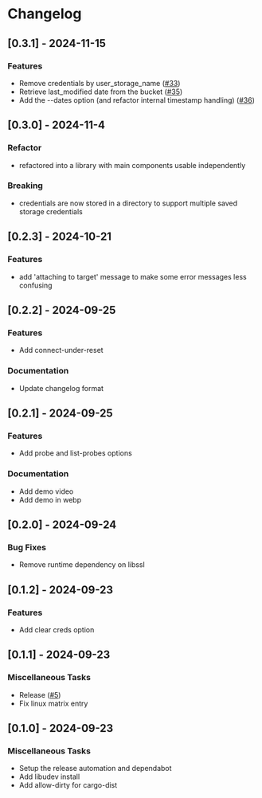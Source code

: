 # Changelog



## [0.3.1] - 2024-11-15

### Features

- Remove credentials by user_storage_name ([#33](https://github.com/manakjiri/quick-flash/pull/33))
- Retrieve last_modified date from the bucket ([#35](https://github.com/manakjiri/quick-flash/pull/35))
- Add the --dates option (and refactor internal timestamp handling) ([#36](https://github.com/manakjiri/quick-flash/pull/36))


## [0.3.0] - 2024-11-4

### Refactor

- refactored into a library with main components usable independently

### Breaking

- credentials are now stored in a directory to support multiple saved storage credentials

## [0.2.3] - 2024-10-21

### Features

- add 'attaching to target' message to make some error messages less confusing

## [0.2.2] - 2024-09-25

### Features

- Add connect-under-reset

### Documentation

- Update changelog format

## [0.2.1] - 2024-09-25

### Features

- Add probe and list-probes options

### Documentation

- Add demo video
- Add demo in webp

## [0.2.0] - 2024-09-24

### Bug Fixes

- Remove runtime dependency on libssl

## [0.1.2] - 2024-09-23

### Features

- Add clear creds option

<!-- generated by git-cliff -->

## [0.1.1] - 2024-09-23

### Miscellaneous Tasks

- Release ([#5](https://github.com/manakjiri/quick-flash/pull/5))
- Fix linux matrix entry

<!-- generated by git-cliff -->

## [0.1.0] - 2024-09-23

### Miscellaneous Tasks

- Setup the release automation and dependabot
- Add libudev install
- Add allow-dirty for cargo-dist

<!-- generated by git-cliff -->
